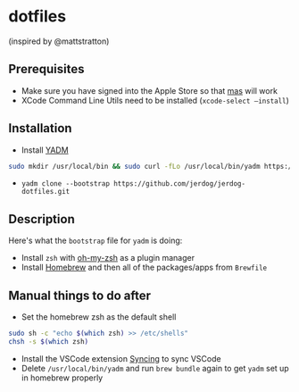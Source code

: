 # dotfiles  
(inspired by @mattstratton)
## Prerequisites
- Make sure you have signed into the Apple Store so that [mas](https://github.com/mas-cli/mas) will work
- XCode Command Line Utils need to be installed (`xcode-select —install`)


## Installation

- Install [YADM](https://yadm.io)
```bash
sudo mkdir /usr/local/bin && sudo curl -fLo /usr/local/bin/yadm https://github.com/TheLocehiliosan/yadm/raw/master/yadm && sudo chmod a+x /usr/local/bin/yadm
```
- `yadm clone --bootstrap https://github.com/jerdog/jerdog-dotfiles.git`

## Description

Here's what the `bootstrap` file for `yadm` is doing:

- Install `zsh` with [oh-my-zsh](https://ohmyz.sh/) as a plugin manager
- Install [Homebrew](https://brew.sh) and then all of the packages/apps from `Brewfile`

## Manual things to do after

- Set the homebrew zsh as the default shell

```bash
sudo sh -c "echo $(which zsh) >> /etc/shells"
chsh -s $(which zsh)
```

- Install the VSCode extension [Syncing](https://marketplace.visualstudio.com/items?itemName=nonoroazoro.syncing) to sync VSCode
- Delete `/usr/local/bin/yadm` and run `brew bundle` again to get `yadm` set up in homebrew properly
